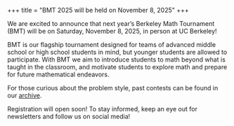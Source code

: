 +++
title = "BMT 2025 will be held on November 8, 2025"
+++

We are excited to announce that next year’s Berkeley Math Tournament (BMT)
will be on Saturday, November 8, 2025, in person at UC Berkeley!

<!-- more -->

BMT is our flagship tournament designed for teams of advanced middle school or
high school students in mind, but younger students are allowed to participate.
With BMT we aim to introduce students to math beyond what is taught in the
classroom, and motivate students to explore math and prepare for future
mathematical endeavors.

For those curious about the problem style, past contests can be found in our
[archive](https://berkeley.mt/archive/).

Registration will open soon! To stay informed, keep an eye out for newsletters
and follow us on social media!
